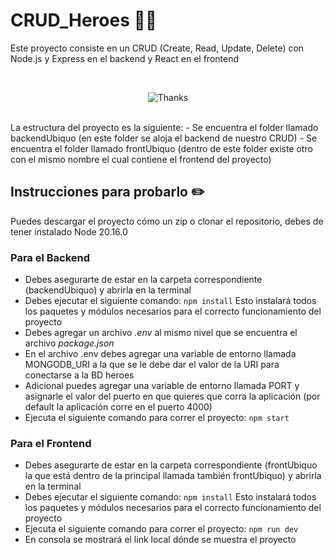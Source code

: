 # CRUD_Heroes 💪🏻
Este proyecto consiste en un CRUD (Create, Read, Update, Delete) con Node.js y Express en el backend y React en el frontend

</br>

<p align="center">
  <img src="https://media.giphy.com/media/K6XVjfH1zp5yE/giphy.gif?cid=790b7611pr11wt2t1ep9tgjhfslxov2zej4yi9zropckuizj&ep=v1_gifs_search&rid=giphy.gif&ct=g" alt="Thanks">
</p>
</br>
La estructura del proyecto es la siguiente: 
- Se encuentra el folder llamado backendUbiquo (en este folder se aloja el backend de nuestro CRUD)
- Se encuentra el folder llamado frontUbiquo (dentro de este folder existe otro con el mismo nombre el cual contiene el frontend del proyecto)

## Instrucciones para probarlo ✏️

Puedes descargar el proyecto cómo un zip o clonar el repositorio, debes de tener instalado Node 20.16.0

### Para el Backend
- Debes asegurarte de estar en la carpeta correspondiente (backendUbiquo) y abrirla en la terminal
- Debes ejecutar el siguiente comando:
   `npm install`
  Esto instalará todos los paquetes y módulos necesarios para el correcto funcionamiento del proyecto
- Debes agregar un archivo *.env* al mismo nivel que se encuentra el archivo *package.json*
- En el archivo .env debes agregar una variable de entorno llamada MONGODB_URI a la que se le debe dar el valor de la URI para conectarse a la BD heroes
- Adicional puedes agregar una variable de entorno llamada PORT y asignarle el valor del puerto en que quieres que corra la aplicación (por default la aplicación corre en el puerto 4000)
- Ejecuta el siguiente comando para correr el proyecto:
   `npm start`

### Para el Frontend
- Debes asegurarte de estar en la carpeta correspondiente (frontUbiquo la que está dentro de la principal llamada también frontUbiquo) y abrirla en la terminal
- Debes ejecutar el siguiente comando:
   `npm install`
  Esto instalará todos los paquetes y módulos necesarios para el correcto funcionamiento del proyecto
- Ejecuta el siguiente comando para correr el proyecto:
   `npm run dev`
- En consola se mostrará el link local dónde se muestra el proyecto


